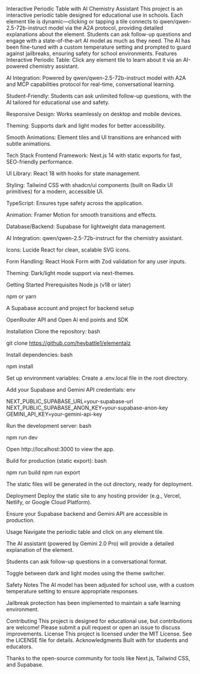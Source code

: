 Interactive Periodic Table with AI Chemistry Assistant
This project is an interactive periodic table designed for educational use in schools. Each element tile is dynamic—clicking or tapping a tile connects to qwen/qwen-2.5-72b-instruct model via the A2A protocol, providing detailed explanations about the element. Students can ask follow-up questions and engage with a state-of-the-art AI model as much as they need. The AI has been fine-tuned with a custom temperature setting and prompted to guard against jailbreaks, ensuring safety for school environments.
Features
Interactive Periodic Table: Click any element tile to learn about it via an AI-powered chemistry assistant.

AI Integration: Powered by qwen/qwen-2.5-72b-instruct model with A2A and MCP capabilities protocol for real-time, conversational learning.

Student-Friendly: Students can ask unlimited follow-up questions, with the AI tailored for educational use and safety.

Responsive Design: Works seamlessly on desktop and mobile devices.

Theming: Supports dark and light modes for better accessibility.

Smooth Animations: Element tiles and UI transitions are enhanced with subtle animations.

Tech Stack
Frontend Framework: Next.js 14 with static exports for fast, SEO-friendly performance.

UI Library: React 18 with hooks for state management.

Styling: Tailwind CSS with shadcn/ui components (built on Radix UI primitives) for a modern, accessible UI.

TypeScript: Ensures type safety across the application.

Animation: Framer Motion for smooth transitions and effects.

Database/Backend: Supabase for lightweight data management.

AI Integration: qwen/qwen-2.5-72b-instruct for the chemistry assistant.

Icons: Lucide React for clean, scalable SVG icons.

Form Handling: React Hook Form with Zod validation for any user inputs.

Theming: Dark/light mode support via next-themes.

Getting Started
Prerequisites
Node.js (v18 or later)

npm or yarn

A Supabase account and project for backend setup

OpenRouter API and Open Ai end points and SDK

Installation
Clone the repository:
bash

git clone https://github.com/heybattle1/elementalz


Install dependencies:
bash

npm install

Set up environment variables:
Create a .env.local file in the root directory.

Add your Supabase and Gemini API credentials:
env

NEXT_PUBLIC_SUPABASE_URL=your-supabase-url
NEXT_PUBLIC_SUPABASE_ANON_KEY=your-supabase-anon-key
GEMINI_API_KEY=your-gemini-api-key

Run the development server:
bash

npm run dev

Open http://localhost:3000 to view the app.

Build for production (static export):
bash

npm run build
npm run export

The static files will be generated in the out directory, ready for deployment.

Deployment
Deploy the static site to any hosting provider (e.g., Vercel, Netlify, or Google Cloud Platform).

Ensure your Supabase backend and Gemini API are accessible in production.

Usage
Navigate the periodic table and click on any element tile.

The AI assistant (powered by Gemini 2.0 Pro) will provide a detailed explanation of the element.

Students can ask follow-up questions in a conversational format.

Toggle between dark and light modes using the theme switcher.

Safety Notes
The AI model has been adjusted for school use, with a custom temperature setting to ensure appropriate responses.

Jailbreak protection has been implemented to maintain a safe learning environment.

Contributing
This project is designed for educational use, but contributions are welcome! Please submit a pull request or open an issue to discuss improvements.
License
This project is licensed under the MIT License. See the LICENSE file for details.
Acknowledgments
Built with  for students and educators.

Thanks to the open-source community for tools like Next.js, Tailwind CSS, and Supabase.

